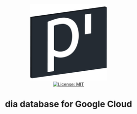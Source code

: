<p align="center">
    <img src="https://raw.githubusercontent.com/plurid/dia/master/about/identity/dia-logo.png" height="250px">
    <br />
    <a target="_blank" href="https://github.com/plurid/dia/blob/master/LICENSE">
        <img src="https://img.shields.io/badge/license-MIT-blue.svg?colorB=1380C3&style=for-the-badge" alt="License: MIT">
    </a>
</p>


<h1 align="center">
    dia database for Google Cloud
</h1>
